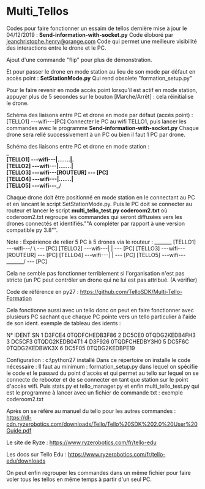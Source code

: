 # Multi_Tellos
Codes pour faire fonctionner un essaim de tellos
dernière mise à jour le 04/12/2019 :
<B>Send-information-with-socket.py</B>
Code éloboré par jeanchristophe.henry@orange.com
Code qui permet une meilleure visibilité des interactions entre le drone et le PC.

Ajout d'une commande "flip" pour plus de démonstration.

Et pour passer le drone en mode station au lieu de son mode par défaut en accès point : <B>SetStationMode.py</B>
Qui rend obsolete "formation_setup.py"

Pour le faire revenir en mode accès point lorsqu'il est actif en mode station, appuyer plus de 5 secondes sur le bouton [Marche/Arrêt] : cela réinitialise le drone.

Schéma des liaisons entre PC et drone en mode par défaut (accès point) :
[TELLO1] ---wifi---[PC]
Connecter le PC au wifi TELLO1, puis lancer les commandes avec le programme <B>Send-information-with-socket.py</B>
Chaque drone sera relié successivement à un PC ou bien il faut 1 PC par drone.

Schéma des liaisons entre PC et drone en mode station :
<br>
                    _______<br>
[TELLO1] ---wifi---|.......|.<br>
[TELLO2] ---wifi---|.......|<br>
[TELLO3] ---wifi---[ROUTEUR] --- [PC]<br>
[TELLO4] ---wifi---|.......|<br>
[TELLO5] ---wifi---\_______/<br>


Chaque drone doit être positionné en mode station en le connectant au PC et en lancant le script SetStationMode.py.
Puis le PC doit se connecter au routeur et lancer le script <B> multi_tello_test.py coderoom2.txt</B> où coderoom2.txt regroupe les commandes qui seront diffusées vers les drones connectés et identifiés.""A compléter par rapport à une version compatible py 3.8"".

Note :
Expérience de relier 5 PC à 5 drones via le routeur :
                    _______
[TELLO1] ---wifi---/       \ --- [PC]
[TELLO2] ---wifi---|       | --- [PC]
[TELLO3] ---wifi---[ROUTEUR] --- [PC]
[TELLO4] ---wifi---|       | --- [PC]
[TELLO5] ---wifi---\_______/ --- [PC]

Cela ne semble pas fonctionner terriblement si l'organisation n'est pas stricte (un PC peut contrôler un drone qui ne lui est pas attribué. (A vérifier)

Code de référence en py27 :
https://github.com/TelloSDK/Multi-Tello-Formation


Cela fonctionne aussi avec un tello donc on peut en faire fonctionner avec plusieurs PC sachant que chaque PC pointe vers un tello particulier à l'aide de son ident.
exemple de tableau des idents :

N°	IDENT	SN
1	D3FCE4	0TQDFCHEDB3F86
2	DC5CE0	0TQDG2KEDB4FH3
3	DC5CF3	0TQDG2KEDB04T1
4	D3F926	0TQDFCHEDBY3H0
5	DC5F6C	0TQDG2KEDBWK3X
6	DC5F05	0TQDG2KEDBPE19


Configuration :
c:\python27 installé
Dans ce répertoire on installe le code nécessaire :
Il faut au minimum :
formation_setup.py dans lequel on spécifie le code et le passwd du point d'accès et qui permet au tello sur lequel on se connecte de rebooter et de se connecter en tant que station sur le point d'accès wifi.
Puis stats.py et tello_manager.py et enfin multi_tello_test.py qui est le programme à lancer avec un fichier de commande txt :
exemple coderoom2.txt


Après on se réfère au manuel du tello pour les autres commandes : https://dl-cdn.ryzerobotics.com/downloads/Tello/Tello%20SDK%202.0%20User%20Guide.pdf

Le site de Ryze :
https://www.ryzerobotics.com/fr/tello-edu

Les docs sur Tello Edu :
https://www.ryzerobotics.com/fr/tello-edu/downloads



On peut enfin regrouper les commandes dans un même fichier pour faire voler tous les tellos en même temps à partir d'un seul PC.

